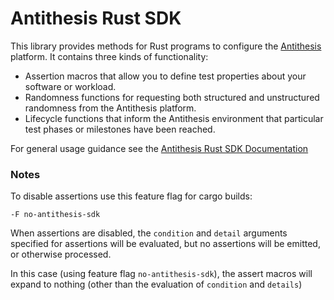 # Antithesis Rust SDK

This library provides methods for Rust programs to configure the [Antithesis](https://antithesis.com) platform. It contains three kinds of functionality:
* Assertion macros that allow you to define test properties about your software or workload.
* Randomness functions for requesting both structured and unstructured randomness from the Antithesis platform.
* Lifecycle functions that inform the Antithesis environment that particular test phases or milestones have been reached.

For general usage guidance see the [Antithesis Rust SDK Documentation](http://antithesis.com/using_antithesis/sdk/rust/overview.html)

### Notes

To disable assertions use this feature flag for cargo builds:

    -F no-antithesis-sdk

When assertions are disabled, the `condition` and `detail` arguments specified
for assertions will be evaluated, but no assertions will be emitted, or otherwise processed.  

In this case (using feature flag `no-antithesis-sdk`), the assert macros will expand to 
nothing (other than the evaluation of `condition` and `details`)
